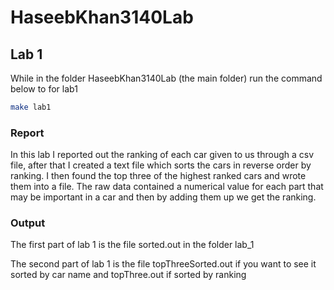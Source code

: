 # HaseebKhan3140Lab

## Lab 1

While in the folder HaseebKhan3140Lab (the main folder) run the command below to for lab1
```bash
make lab1
```
### Report
In this lab I reported out the ranking of each car given to us through a csv file, after that I created a text file which sorts the cars in reverse order by ranking. I then found the top three of the highest ranked cars and wrote them into a file. The raw data contained a numerical value for each part that may be important in a car and then by adding them up we get the ranking.




### Output

The first part of lab 1 is the file sorted.out in the folder lab_1

The second part of lab 1 is the file topThreeSorted.out if you want to see it sorted by car name and topThree.out if sorted by ranking
